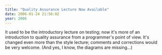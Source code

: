 ```yaml
---
title: "Quality Assurance Lecture Now Available"
date: 2006-01-24 21:56:02
year: 2006
---
```

It used to be the introductory lecture on testing; now it's more of an introduction to quality assurance from a programmer's point of view.  It's changed even more than the style lecture; comments and corrections would be very welcome.  (And yes, I know, the diagrams are missing...)
